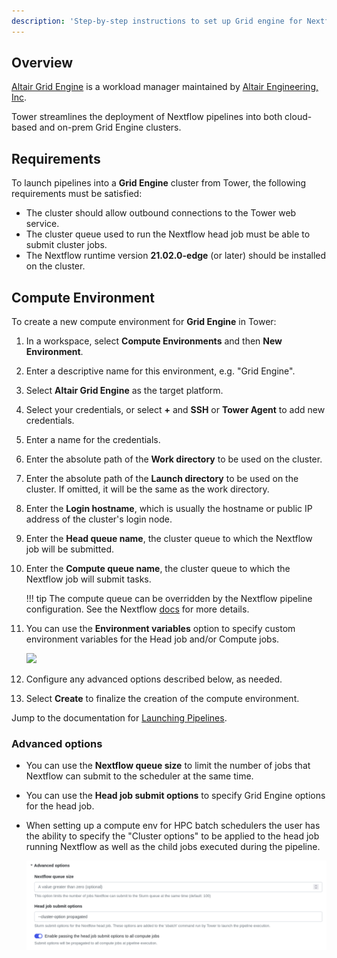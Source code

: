 ```yaml
---
description: 'Step-by-step instructions to set up Grid engine for Nextflow Tower.'
---
```


## Overview

[Altair Grid Engine](https://www.altair.com/grid-engine/) is a workload manager maintained by [Altair Engineering, Inc](https://www.altair.com).

Tower streamlines the deployment of Nextflow pipelines into both cloud-based and on-prem Grid Engine clusters.


## Requirements

To launch pipelines into a **Grid Engine** cluster from Tower, the following requirements must be satisfied:

* The cluster should allow outbound connections to the Tower web service.
* The cluster queue used to run the Nextflow head job must be able to submit cluster jobs.
* The Nextflow runtime version **21.02.0-edge** (or later) should be installed on the cluster.


## Compute Environment

To create a new compute environment for **Grid Engine** in Tower:

1. In a workspace, select **Compute Environments** and then **New Environment**.

2. Enter a descriptive name for this environment, e.g. "Grid Engine".

3. Select **Altair Grid Engine** as the target platform.

4. Select your credentials, or select **+** and **SSH** or **Tower Agent** to add new credentials.

5. Enter a name for the credentials.

6. Enter the absolute path of the **Work directory** to be used on the cluster.

7. Enter the absolute path of the **Launch directory** to be used on the cluster. If omitted, it will be the same as the work directory.

8. Enter the **Login hostname**, which is usually the hostname or public IP address of the cluster's login node.

9. Enter the **Head queue name**, the cluster queue to which the Nextflow job will be submitted.

10. Enter the **Compute queue name**, the cluster queue to which the Nextflow job will submit tasks.

    !!! tip
        The compute queue can be overridden by the Nextflow pipeline configuration. See the Nextflow [docs](https://www.nextflow.io/docs/latest/process.html#queue) for more details.

11. You can use the **Environment variables** option to specify custom environment variables for the Head job and/or Compute jobs.

    ![](_images/env_vars.png)

12. Configure any advanced options described below, as needed.

13. Select **Create** to finalize the creation of the compute environment.

Jump to the documentation for [Launching Pipelines](../launch/launchpad.md).


### Advanced options

- You can use the **Nextflow queue size** to limit the number of jobs that Nextflow can submit to the scheduler at the same time.

- You can use the **Head job submit options** to specify Grid Engine options for the head job.

- When setting up a compute env for HPC batch schedulers the user has the ability to specify the "Cluster options" to be applied to the head job running Nextflow as well as the child jobs executed during the pipeline.

   ![](_images/head_job_propagation.png)

